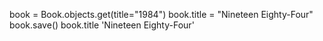 book = Book.objects.get(title="1984")
book.title = "Nineteen Eighty-Four"
book.save()
book.title
'Nineteen Eighty-Four'
